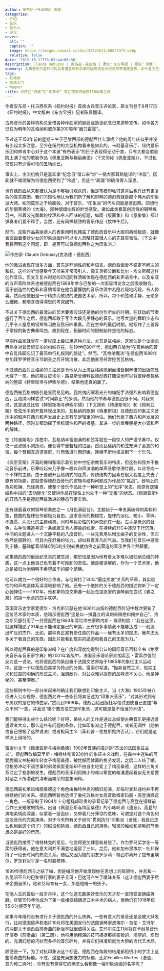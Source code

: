 ```yaml
---
author: 安东尼・托马西尼 陈晨
categories:
- 介绍
- 音乐
- 音乐人
- 评论
cover:
  alt: ''
  caption: ''
  image: https://images.soomal.cc/doc/20121011/00023373.webp
  relative: false
date: '2012-10-11T16:03:44+08:00'
description: Claude Debussy | 克洛德・德彪西 | 源自：东方早报 | 版权：转载 |  平均/总评分：10.00/10
summary: 古典音乐的各种机构总爱借各种作曲家的诞辰或逝世纪念日来造势宣传，如今各方已在为明年的瓦格纳和威尔第200周年“磨刀霍霍”。不过这干150年前的星期三生于巴黎西部的德彪西什么事呢？他的周年庆似乎并没有引起太多注意，至少在纽约的大型机构看来是如此的……
tags:
- 瓦格纳
- 古典入门
- Wagner
title: 依然在“行骗”的“印象派” 写在德彪西诞辰150周年之际
---
```


作者安东尼・托马西尼系《纽约时报》首席古典音乐评论家，原文刊登于8月17日《纽约时报》，中文版由《东方早报》记者陈晨翻译。



古典音乐的各种机构总爱借各种作曲家的诞辰或逝世纪念日来造势宣传，如今各方已在为明年的瓦格纳和威尔第200周年“磨刀霍霍”。

不过这干150年前的星期三生于巴黎西部的德彪西什么事呢？他的周年庆似乎并没有引起太多注意，至少在纽约的大型机构看来是如此的。卡耐基音乐厅、纽约爱乐乐团和林肯中心对于这个本该“有所表示”的日子表现得无动于衷，只有大都会歌剧院上演了他的歌剧作品《佩里亚斯与梅丽桑德》（下文简称《佩里亚斯》），不过也仅仅只有少得可怜的五场而已。

事实上，主流机构只是喜欢拿“纪念日”借口来“炒”一锅大家耳熟能详的“冷饭”，因此就不难理解为何德彪西受到了“冷遇”，但这个“疏漏”的确值得人深思。

也许德彪西从来都被认为是不够吸引观众的，但是笔者却私忖这背后也许还有更复杂的真实原因。我们习惯性地认为我们所了解和崇拜的德彪西就是那个伟大的印象派大师。如同莫奈之于绘画般，对于音乐，“印象派”的代名词就是德彪西。回想他的华丽至极的《大海》，那种熠熠生辉的听觉感受。诸如此类极富创造性的钢琴练习曲，带着波光粼粼的纹理和令人回味的标题，如同《版画集》和《意象集》都让弹奏者们爱不释手，当然，还有同样精致的管乐作品《牧神午后》。

然而，这些作品美丽诱人的表象同时也掩盖了德彪西音乐中大胆的离经叛道，就像表面画着曼妙少女的印象派画作可以令人忽略其震慑人心的先锋实验性。（下文中我将回到这个问题，即：是否可以将德彪西称之为印象派。）

![作曲家-Claude Debussy[克洛德・德彪西]](https://images.soomal.cc/doc/20121011/00023373.webp)





他的激进表现在很多方面，首先是开创性的和声语言。德彪西偏爱不稳定不解决的和弦，这样的听觉感受今天听来非常吸引人，像艾灵顿公爵和比尔・埃文斯都这样创作音乐。但文艺复兴时期的印记同样清晰体现在德彪西的和声语言中，以及东亚的五声音阶体系也被德彪西在1889年参与巴黎的一次国际博览会之后吸收融合。富于创造性的色彩和音质常常在他含蓄朦胧的音乐纹理中若隐若现地闪现，令人惊喜。然而他依旧是一个精炼而敏锐的法国艺术家，所以，每个和弦和手势，无论多么细微，都暗含值得深思的考究细节。

不过关于德彪西的最激进的艺术要素应该还是他的创作所处的时期。在跃动的节奏盛行了百年之后，德彪西却敢于写作大段几乎静态的音乐。他写大量的舞蹈步态和几乎令人窒息的钢琴练习曲及弦乐四重奏。而在生命的最后时期，他写作了三首异于常规的新古典奏鸣曲，直到现在，拓展时间的限制始终是他的标志。

早期作曲家就曾在一定程度上尝试用这种方法，尤其是瓦格纳，这家伙是个让德彪西终身对其爱恨交加的纠结存在。在19世纪80年代，德彪西自喻为“在瓦格纳阵营中自乱阵脚忘记了最简单行礼规则的信徒”。然而，“瓦格纳魔法”在德彪西1888年参加拜罗伊特音乐节朝圣之后开始消散，此后他甚至经常挖苦瓦格纳。

不过德彪西对瓦格纳的关注还是令他从为上演瓦格纳歌剧而准备钢琴谱的出版商处大赚了一笔。他的朋友皮埃尔・路易斯曾爆料说德彪西打赌说他可以背谱弹奏瓦格纳的整部《特里斯坦与伊索尔德》，结果他还真的赢了。

德彪西被瓦格纳吸引是显而易见的。瓦格纳闪耀着光芒的编配手法强烈影响着德彪西，瓦格纳同样尝试“时间静止”的步调。然而他的节奏与德彪西很不同。对我来说，这是通过比较《特里斯坦与伊索尔德》（下文简称《特里斯坦》）和《佩利亚斯》管弦乐中的开篇体现出来的。瓦格纳的歌剧《特里斯坦》及德彪西印象主义音乐中的和声在西方和声发展史上具有举足轻重的地位。他们代表了西方和声发展的两种路径，同时又都动摇了传统调性和声的根基，其进一步的发展便是大小调和声的解体。

在《特里斯坦》序曲中，瓦格纳丰富饱满的和弦写就在一段惊人的严谨节奏中。仅仅一点点微小的跃动，便获得举重若轻的进展。然而瓦格纳的和弦充满了蓄意的和谐，每个音相互追逐驱赶，时而激进时而舒缓，连绵不断地推进到下一个乐句。

《佩里亚斯》开篇的裸和弦暗示着它仿中世纪宗教音乐的特质，但这些和弦并不推动音乐前进，乐章听起来几乎像一段以和声演唱的单声圣歌停滞片段，以此导向一个不祥的主题。由于要避开瓦格纳式的连贯，传统结构力因素在很大程度上失去了原有的功能，这就使得德彪西音乐的逻辑与结构问题成为作品的“挑战”。音响上的色彩斑斓、光怪离奇，使整个音乐作品处于一种听觉上的“无序”状态，而原有逻辑结构手段的“去功能化”又使得作品在理性上也处于一种“无根”的状态。《佩里亚斯》的开场几乎是德彪西最激进的静态节奏实验。

还有我最喜欢的钢琴前奏曲之一《月色满庭台》，主题始于一串支离破碎的柔软和弦，整曲的旋律创作都极为自由，追求音乐的模糊性，旋律的淡化，短小、零碎、不连贯、片段化的主题动机，同时与色彩性的和声交织在一起。左手是低沉的音色，右手仿佛追寻这一条蜿蜒又令人揶揄的线索，在持续的升C中逐渐下行沉落。中间的主题进入一个沉静平稳的八度音阶。一些元素用以增加曲子的复杂性，但它依然是寂静的。但其内在舒展的张力，却似有着非凡的气派。当我们在音乐中感受到宁静，基础低音部降C到D的尖锐转换就仿佛之前营造的音乐世界全然颠覆。

如果德彪西的诞辰纪念真的被忽视，那恐怕是因为他有着太多难以被归纳总结的特质，这一点上他自己也有着不可推卸的责任。他是被误解的，作为一个艺术家，他总是被归为他明明不希望属于的那个范畴。

他可以成为一个很好的合作者。与他保持了30年“最佳损友”关系的萨蒂，其实验性的和声构造体系深深地影响了他。还有一个绝妙的关于德彪西的描述你听了一定心驰神往――1912年，他和斯特拉文斯基一起坐在朋友家的钢琴前在尝试《春之祭》的第一乐章的四手联弹。

英国音乐史学家爱德华・洛克斯贝瑟在他1936年出版的德彪西传记中数次更新了这位艺术家的本质，他暗示德彪西“这是以一排矗立的讽刺来隔绝和掩护自己”。洛克斯贝瑟引用了一封德彪西在1893年写给作曲家欧内斯・肖颂的信：“我在这里，就这样蹉跎了31年还不能确定自己的审美，还有很多事情我不能够达成――创造出旷世的杰作，比如，那种真正富有责任感的作品――我有太多的顾虑，我考虑太多关于我自己的东西，因此只能看到现实的逼迫和我自己的无能为力。”

所以德彪西真的是印象派吗？在广度和深度均得到公认的国际音乐百科全书《格罗夫音乐与音乐家字典》的2001年新版中，法国音乐理论家弗朗索瓦・雷索尔强烈反对这一说法。他将德彪西的条目置于法国文艺界始于1885年的象征主义运动中。这是一个以德彪西美学为特点的分类。雷索尔写道，“抛弃自然主义、现实主义和过度的明确的形式主义，强调敌对，对公众难以捉摸的品味漠不关心，他是神秘的，甚至深奥。”

这些原则中的一部分听起来的确让我们联想到印象主义。当《大海》1905年被介绍进入公众视野，德彪西允许一些条目将其记述为“印象派音乐”，“对其形式拥有专属权的是它的作曲家。”然而到1908年，德彪西给出版社写信试图使自己更加“与众不同”一些，并且说“哪个蠢货说它是印象派，这可能是最不恰当的术语”。

我们能够得出些什么结论呢？好吧，某些人的工作是通过总结使古典音乐更接近普通读者大众，那么这些有问题的条款，比如印象派之于德彪西，或者无调性（勋伯格自己恨极了这种说法）或者极简主义（菲利普・格拉斯始终否认），它们就是这样派上用场的。

雷索尔关于《佩里亚斯与梅丽桑德》1902年首演的描述是“杰出的法国象征主义”。德彪西改编莫里斯・梅特林克1893创作的象征主义戏剧，在森林中迷失的可爱脆弱又神秘的年轻女子梅丽桑德，被忧郁而体面的格劳发现，之后二人结了婚。但格劳冲动不谙世事的弟弟佩里亚斯却不由自主地爱上了梅丽桑德，这样的三角关系注定了悲剧的发生。德彪西的音乐利用微小的难以察觉的暗涌激起看似无关紧要对话之下所潜藏的清晰而繁荣的意象阐释。

德彪西最初承诺梅丽桑德这个角色由梅特林克的情妇扮演，却临时变卦违约并不再继续他们的关系。德彪西明智地选择了委托苏格兰女高音歌唱家玛丽・高登演绎这一角色。一版录制于1904年十分粗糙却珍贵的录音记录了德彪西与高登在钢琴前合作三支短歌的情形。出自《佩里亚斯与梅丽桑德》的小咏叹调《遗忘》，高登的演唱柔情而深邃，似蒙着一层面纱，又带着几分薄凉的意味，可谓是对这个角色和这段音乐的完美演绎。对于今天所有关于如何“贯彻执行”印象派（该死，我自己怎么也用到这个词了）的假设和猜测，德彪西自己的演奏，轻灵的触动和清晰的节奏想必是最好的示范。

当德彪西接受了梅特林克的意见，他变得更加肆意和易怒了。作为罗马奖学金一等奖的获得者，他在意大利并不满意地逗留了三年。之后，他和加布里埃尔・杜邦保持了一段长时间的热恋关系。随后又因为她的朋友罗莎莉・特西尔离开了加布里埃尔，罗莎莉似乎是一名时装模特， 

1899年德彪西与之结了婚，但是婚后他开始发现她在思想上的局限性，并且和一名见识不凡的巴黎银行家的妻子艾玛・巴达可产生了暧昧关系（这让德彪西妻子后来企图自杀），他和艾玛育有一女，那是他唯一的孩子。

在他人生的最后一段岁月中，这个创造无数美妙音乐的天才却一直饱受直肠癌折磨。尽管1915年他成为了第一批接受结肠造口术手术的病人，但他仍在1918年仅55岁时便英年早逝。

如果今年纽约没有进行关于德彪西的什么庆典，一些有意义的录音还是会被大肆发行，比如德国留声机唱片10月将在美国发行的法国钢琴家皮埃尔・劳伦・艾玛尔的两部关于德彪西前奏曲的新版本就很值得关注。艾玛尔先生11月将在卡耐基音乐厅演奏《前奏曲》（第二册），他将用他精湛的技巧捕捉那些狡猾的、渴望的、炽烈的、充满幻想的巧妙而多样的音乐碎片，并将它们拼凑织就为大胆的当代艺术品。

顺便说一下，为了对抗印象派这个标签，德彪西在每段的结尾都用很小的字注上这些前奏曲的标题。不过，这些充满想像力的标题，比如Feuilles Mortes（法语，意为死亡树叶），你有没有觉得它的确怎么看都像一幅印象派画的名字呢？